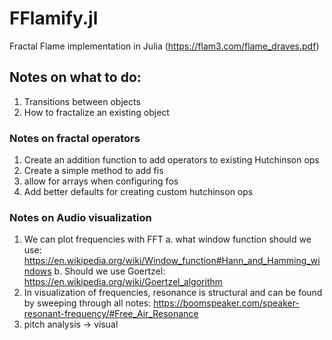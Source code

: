 # FFlamify.jl
Fractal Flame implementation in Julia (https://flam3.com/flame_draves.pdf)

## Notes on what to do:
1. Transitions between objects
2. How to fractalize an existing object

### Notes on fractal operators
1. Create an addition function to add operators to existing Hutchinson ops
2. Create a simple method to add fis
3. allow for arrays when configuring fos
4. Add better defaults for creating custom hutchinson ops

### Notes on Audio visualization
1. We can plot frequencies with FFT
    a. what window function should we use: https://en.wikipedia.org/wiki/Window_function#Hann_and_Hamming_windows
    b. Should we use Goertzel: https://en.wikipedia.org/wiki/Goertzel_algorithm
2. In visualization of frequencies, resonance is structural and can be found by sweeping through all notes: https://boomspeaker.com/speaker-resonant-frequency/#Free_Air_Resonance
3. pitch analysis -> visual

